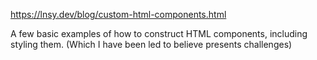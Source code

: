 https://lnsy.dev/blog/custom-html-components.html

A few basic examples of how to construct HTML components, including styling them. (Which I have been led to believe presents challenges)